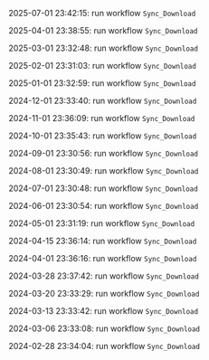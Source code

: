 2025-07-01 23:42:15: run workflow `Sync_Download` 

2025-04-01 23:38:55: run workflow `Sync_Download` 

2025-03-01 23:32:48: run workflow `Sync_Download` 

2025-02-01 23:31:03: run workflow `Sync_Download` 

2025-01-01 23:32:59: run workflow `Sync_Download` 

2024-12-01 23:33:40: run workflow `Sync_Download` 

2024-11-01 23:36:09: run workflow `Sync_Download` 

2024-10-01 23:35:43: run workflow `Sync_Download` 

2024-09-01 23:30:56: run workflow `Sync_Download` 

2024-08-01 23:30:49: run workflow `Sync_Download` 

2024-07-01 23:30:48: run workflow `Sync_Download` 

2024-06-01 23:30:54: run workflow `Sync_Download` 

2024-05-01 23:31:19: run workflow `Sync_Download` 

2024-04-15 23:36:14: run workflow `Sync_Download` 

2024-04-01 23:36:16: run workflow `Sync_Download` 

2024-03-28 23:37:42: run workflow `Sync_Download` 

2024-03-20 23:33:29: run workflow `Sync_Download` 

2024-03-13 23:33:42: run workflow `Sync_Download` 

2024-03-06 23:33:08: run workflow `Sync_Download` 

2024-02-28 23:34:04: run workflow `Sync_Download` 


